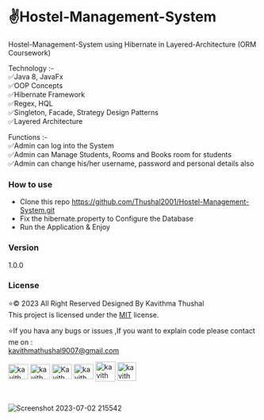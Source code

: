 # ✌️Hostel-Management-System
Hostel-Management-System using Hibernate in Layered-Architecture (ORM Coursework)

Technology :-<br/>
✅Java 8, JavaFx<br/>
✅OOP Concepts<br/>
✅Hibernate Framework<br/>
✅Regex, HQL<br/>
✅Singleton, Facade, Strategy Design Patterns<br/>
✅Layered Architecture<br/>

Functions :-<br/>
✅Admin can log into the System<br/>
✅Admin can Manage Students, Rooms and Books room for students<br/>
✅Admin can change his/her username, password and personal details also

### How to use
* Clone this repo https://github.com/Thushal2001/Hostel-Management-System.git
* Fix the hibernate.property to Configure the Database
* Run the Application & Enjoy

### Version
1.0.0

### License
⭐© 2023 All Right Reserved Designed By Kavithma Thushal<br/>
This project is licensed under the [MIT](LICENSE) license.

⭐If you hava any bugs or issues ,If you want to explain code please contact me on :<br/> 
[kavithmathushal9007@gmail.com](https://www.kavithmathushal9007@gmail.com)

<p align="left">
<a href="https://www.linkedin.com/in/kavithma-thushal-3b8a92260/" target="_blank"><img align="center" src="https://raw.githubusercontent.com/rahuldkjain/github-profile-readme-generator/master/src/images/icons/Social/linked-in-alt.svg" alt="kavithma thushal" height="30" width="40" /></a>
<a href="https://twitter.com/Thushal451"><img align="center" src="https://raw.githubusercontent.com/rahuldkjain/github-profile-readme-generator/master/src/images/icons/Social/twitter.svg" alt="kavithma thushal" height="30" width="40" /></a>
<a href="https://stackoverflow.com/users/21296342/kavithma-thushal?tab=profile" target="blank"><img align="center" src="https://raw.githubusercontent.com/rahuldkjain/github-profile-readme-generator/master/src/images/icons/Social/stack-overflow.svg" alt="Kavithma Thushal" height="30" width="40" /></a>
<a href="https://www.hackerrank.com/kavithmathushal?hr_r=1" target="blank"><img align="center" src="https://raw.githubusercontent.com/rahuldkjain/github-profile-readme-generator/master/src/images/icons/Social/hackerrank.svg" alt="kavithma thushal" height="30" width="40" /></a>
<a href="https://www.sololearn.com/profile/27533547" target="blank"><img align="center" src="https://github.com/Thushal2001/Thushal2001/blob/main/GitHub%20Images/new/sololearn.webp" alt="kavithma thushal" width="40" /></a>
<a href="https://gitlab.com/kavithmathushal9007" target="_blank"><img align="center" src="https://github.com/Thushal2001/Thushal2001/blob/main/GitHub%20Images/new/gitlab.png" alt="kavithma thushal" width="38" /></a>
</p><br/>

![Screenshot 2023-07-02 215542](https://github.com/Thushal2001/Bashicomputershop-1st_Sem_Final/assets/125787087/9ee161a9-95ea-4375-a851-f6fbd8e30e55)